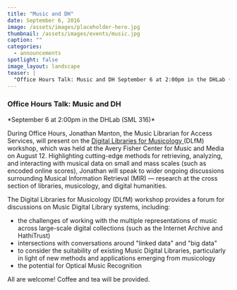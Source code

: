 ```yaml
---
title: "Music and DH"
date: September 6, 2016
image: /assets/images/placeholder-hero.jpg
thumbnail: /assets/images/events/music.jpg
caption: ""
categories: 
  - announcements
spotlight: false 
image_layout: landscape
teaser: |
  "Office Hours Talk: Music and DH September 6 at 2:00pm in the DHLab (SML 316) During Office Hours, Jonathan Manton, the Music Librarian for Access Services, will present on the Digital Libraries for..."
---
```


<h3>Office Hours Talk: Music and DH</h3>
*September 6 at 2:00pm in the DHLab (SML 316)*
    
During Office Hours, Jonathan Manton, the Music Librarian for Access Services, will present on the
<a href="http://www.transforming-musicology.org/dlfm2016/" target="_blank">
  Digital Libraries for Musicology
</a>
(DLfM) workshop, which was held at the Avery Fisher Center for Music and Media on August 12. Highlighting cutting-edge methods for retrieving, analyzing, and interacting with musical data on small and mass scales (such as encoded online scores), Jonathan will speak to wider ongoing discussions surrounding Musical Information Retrieval (MIR) — research at the cross section of libraries, musicology, and digital humanities.

The Digital Libraries for Musicology (DLfM) workshop provides a forum for discussions on Music Digital Library systems, including:
<ul>
  <li>
  the challenges of working with the multiple representations of music across large-scale digital collections (such as the Internet Archive and HathiTrust)
  </li>
  <li>
  intersections with conversations around "linked data" and "big data"
  </li>
  <li>
  to consider the suitability of existing Music Digital Libraries, particularly in light of new methods and applications emerging from musicology
  </li>
  <li>
  the potential for Optical Music Recognition
  </li>
</ul>
   
All are welcome! Coffee and tea will be provided.
